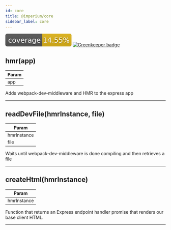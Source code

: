 ```yaml
---
id: core
title: @imperium/core
sidebar_label: core
---
```


[![Coverage_badge](../../docs/assets/coverage/core/coverage.svg)](assets/coverage/core/index.html) [![Greenkeeper badge](https://badges.greenkeeper.io/darkadept/imperium.svg)](https://greenkeeper.io/)

<a name="hmr"></a>

## hmr(app)

| Param |
| --- |
| app | 

Adds webpack-dev-middleware and HMR to the express app


* * *

<a name="readDevFile"></a>

## readDevFile(hmrInstance, file)

| Param |
| --- |
| hmrInstance | 
| file | 

Waits until webpack-dev-middleware is done compiling and then retrieves a file


* * *

<a name="createHtml"></a>

## createHtml(hmrInstance)

| Param |
| --- |
| hmrInstance | 

Function that returns an Express endpoint handler promise that renders our base client HTML.


* * *

